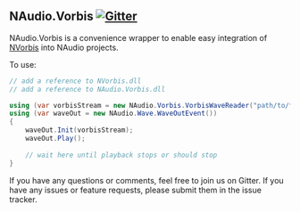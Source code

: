 NAudio.Vorbis    [![Gitter](https://badges.gitter.im/Join%20Chat.svg)](https://gitter.im/naudio/Vorbis?utm_source=badge&utm_medium=badge&utm_campaign=pr-badge&utm_content=badge)
-------

NAudio.Vorbis is a convenience wrapper to enable easy integration of [NVorbis](https://github.com/ioctlLR/NVorbis) into
NAudio projects.

To use:

```cs
// add a reference to NVorbis.dll
// add a reference to NAudio.Vorbis.dll

using (var vorbisStream = new NAudio.Vorbis.VorbisWaveReader("path/to/file.ogg"))
using (var waveOut = new NAudio.Wave.WaveOutEvent())
{
    waveOut.Init(vorbisStream);
    waveOut.Play();
   
    // wait here until playback stops or should stop
}
```

If you have any questions or comments, feel free to join us on Gitter. If you have any issues or feature requests,
please submit them in the issue tracker.
